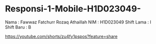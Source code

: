 # Responsi-1-Mobile-H1D023049-

Nama        : Fawwaz Fatchurr Rozaq Athaillah
NIM         : H1D023049
Shift Lama  : I
Shift Baru  : B

https://youtube.com/shorts/zu4fy1pspos?feature=share
